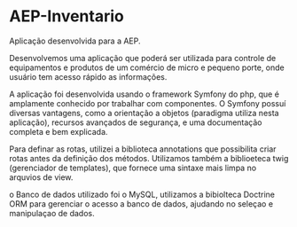 # AEP-Inventario
Aplicação desenvolvida para a AEP.

Desenvolvemos uma aplicação que poderá ser utilizada para controle de equipamentos e produtos
de um comércio de micro e pequeno porte, onde usuário tem acesso rápido as informações.

A aplicação foi desenvolvida usando o framework Symfony do php, que é amplamente conhecido por trabalhar com componentes.
O Symfony possuí diversas vantagens, como a orientação a objetos (paradigma utiliza nesta aplicação), recursos avançados
de segurança, e uma documentação completa e bem explicada.

Para definar as rotas, utilizei a biblioteca annotations que possibilita criar rotas antes da definição dos métodos. 
Utilizamos também a biblioeteca twig (gerenciador de templates), que fornece uma sintaxe mais limpa no arquvios de view.

o Banco de dados utilizado foi o MySQL, utilizamos a bibiolteca Doctrine ORM para gerenciar o acesso a banco de dados, ajudando no
seleçao e manipulaçao de dados.

